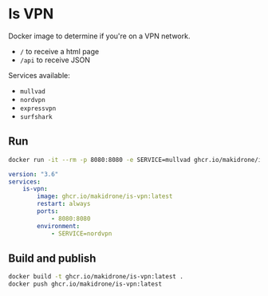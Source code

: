 # Is VPN

Docker image to determine if you're on a VPN network.

-   `/` to receive a html page
-   `/api` to receive JSON

Services available:

-   `mullvad`
-   `nordvpn`
-   `expressvpn`
-   `surfshark`

## Run

```bash
docker run -it --rm -p 8080:8080 -e SERVICE=mullvad ghcr.io/makidrone/is-vpn:latest
```

```yml
version: "3.6"
services:
    is-vpn:
        image: ghcr.io/makidrone/is-vpn:latest
        restart: always
        ports:
            - 8080:8080
        environment:
            - SERVICE=nordvpn
```

## Build and publish

```bash
docker build -t ghcr.io/makidrone/is-vpn:latest .
docker push ghcr.io/makidrone/is-vpn:latest
```
